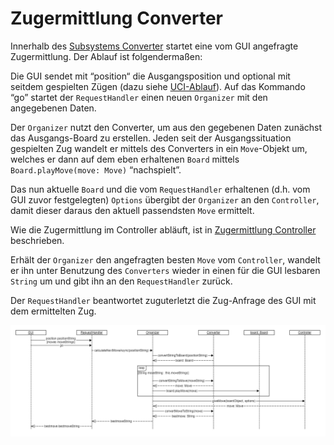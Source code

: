 # Zugermittlung Converter

Innerhalb des [Subsystems Converter](../../../docs/bausteinsicht/ebene-2/subsystem-converter.md) startet eine vom GUI angefragte Zugermittlung. Der Ablauf ist folgendermaßen:

Die GUI sendet mit “position“ die Ausgangsposition und optional mit seitdem gespielten Zügen (dazu siehe [UCI-Ablauf](../../laufzeitsicht/uci-ablauf.md)). Auf das Kommando “go” startet der `RequestHandler` einen neuen `Organizer` mit den angegebenen Daten.

Der `Organizer` nutzt den Converter, um aus den gegebenen Daten zunächst das Ausgangs-Board zu erstellen. Jeden seit der Ausgangssituation gespielten Zug wandelt er mittels des Converters in ein `Move`\-Objekt um, welches er dann auf dem eben erhaltenen `Board` mittels `Board.playMove(move: Move)` “nachspielt”.

Das nun aktuelle `Board` und die vom `RequestHandler` erhaltenen (d.h. vom GUI zuvor festgelegten) `Options` übergibt der `Organizer` an den `Controller`, damit dieser daraus den aktuell passendsten `Move` ermittelt.

Wie die Zugermittlung im Controller abläuft, ist in [Zugermittlung Controller](../zugermittlung/zugermittlung-controller.md) beschrieben.

Erhält der `Organizer` den angefragten besten `Move` vom `Controller`, wandelt er ihn unter Benutzung des `Converters` wieder in einen für die GUI lesbaren `String` um und gibt ihn an den `RequestHandler` zurück.

Der `RequestHandler` beantwortet zuguterletzt die Zug-Anfrage des GUI mit dem ermittelten Zug.

![](./attachments/SubsystemConverter.png)
